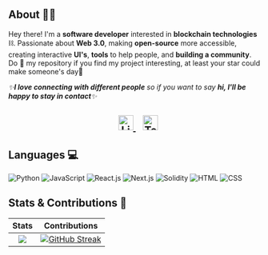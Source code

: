 ## About 🐱‍👤

Hey there! I'm a **software developer** interested in **blockchain technologies**⛓. Passionate about **Web 3.0**, making **open-source** more accessible, creating interactive **UI's**, **tools** to help people, and **building a community**. Do :star2: my repository if you find my project interesting, at least your star could make someone's day:pray:
<br>

<em>✨<b>I love connecting with different people</b> so if you want to say <b>hi, I'll be happy to stay in contact</b>✨</em>

<h2 align="center">
  &nbsp;&nbsp;
  <a href="https://www.linkedin.com/in/christos-stefanis/">
    <img src="https://www.vectorlogo.zone/logos/linkedin/linkedin-icon.svg" alt="LinkedIn Profile" height="30" width="30">
  </a>
  &nbsp;&nbsp;
  <a href="https://t.me/kaieverdream">
    <img src="https://cdn-icons-png.flaticon.com/512/2111/2111646.png" alt="Telegram" height="30" width="30">
  </a>
<!--   &nbsp;&nbsp;
  <a href="https://gitcoin.co/chrisstef">
    <img src="https://c.gitcoin.co/avatars/3796775e0f4505332d58e331488d56e9/gitcoinco.png" alt="GitCoin" height="30" width="30">
  </a> -->
 </h2>
  

## Languages 💻

![Python](http://img.shields.io/badge/-Python-3776AB?style=plastic-square&logo=python&logoColor=ffffff)
![JavaScript](https://img.shields.io/badge/-JavaScript-%23F7DF1C?style=plastic-square&logo=javascript&logoColor=000000&labelColor=%23F7DF1C&color=%23FFCE5A)
![React.js](https://img.shields.io/badge/-React-61DAFB?style=plastic-square&logo=react&logoColor=ffffff)
![Next.js](https://img.shields.io/badge/-Next.js-fff?style=plastic-square&logo=next.js&logoColor=ffffff)
![Solidity](http://img.shields.io/badge/-Solidity-5B4638?style=plastic-square&logo=solidity&logoColor=ffffff)
![HTML](https://img.shields.io/badge/-HTML5-%23E44D27?style=plastic-square&logo=html5&logoColor=ffffff)
![CSS](https://img.shields.io/badge/-CSS3-%231572B6?style=plastic-square&logo=css3)


## Stats & Contributions 🧱

Stats             |  Contributions
:-------------------------:|:-------------------------:
[![](https://github-readme-stats.vercel.app/api?username=chrisstef&theme=radical)](https://github.com/chrisstef/github-readme-stats)  |  [![GitHub Streak](http://github-readme-streak-stats.herokuapp.com?user=chrisstef&theme=radical)](https://git.io/streak-stats)

<!-- ![](https://activity-graph.herokuapp.com/graph?username=chrisstef&&bg_color=141321&theme=synthwave-84) -->
